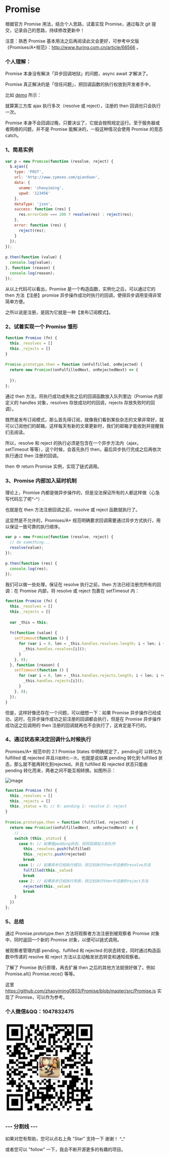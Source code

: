 # Promise

根据官方 Promise 用法，结合个人思路，试着实现 Promise，通过每次 git 提交，记录自己的思路，持续修改更新中！

注意：熟悉 Promise 基本用法之后再阅读此文会更好，可参考中文版《Promises/A+规范》：http://www.ituring.com.cn/article/66566 。

### 个人理解：

Promise 本身没有解决「异步回调地狱」的问题，async await 才解决了。

Promise 真正解决的是「信任问题」，把回调函数的执行权放到开发者手中，

比如 [demo](https://github.com/zhaoyiming0803/test-code/blob/master/test288.js) 所示：

就算第三方库 ajax 执行多次（resolve 或 reject），注册的 then 回调也只会执行一次。

Promise 本身不会回调过晚，只要决议了，它就会按照规定运行。至于服务器或者网络的问题，并不是 Promise 能解决的，一般这种情况会使用 Promise 的竞态 catch。
### 1、简易实例
``` javascript
var p = new Promise(function (resolve, reject) {
  $.ajax({
    type: 'POST',
    url: 'http://www.zymseo.com/qianduan',
    data: {
      uname: 'zhaoyiming',
      upwd: '123456'
    },
    dataType: 'json',
    success: function (res) {
      res.errorCode === 200 ? resolve(res) : reject(res);
    },
    error: function (res) {
      reject(res);
    }
  });
});

p.then(function (value) {
  console.log(value);
}, function (reason) {
  console.log(reason);
});
```
从以上代码可以看出，Promise 是一个构造函数，实例化之后，可以通过它的 then 方法【注册】promise 异步操作成功时执行的回调，使得异步调用变得非常简单方便。

之所以说是注册，是因为它就是一种【发布订阅模式】。

### 2、试着实现一个 Promise 雏形
``` javascript
function Promise (fn) {
  this._resolves = []
  this._rejects = []
}

Promise.prototype.then = function (onFulfilled, onRejected) {
  return new Promise((onFulfilledNext, onRejectedNext) => {

  });
};
```
通过 then 方法，将执行成功或失败之后的回调函数放入队列里边（Promise 内部定义的 handles 对象，resolves 存放成功时的回调，rejects 存放失败时的回调）。

既然是发布订阅模式，那么首先得订阅，就像我们看到某些杂志的文章非常好，就可以订阅他们的邮箱，这样每天有新的文章更新时，我们的邮箱才能收到并提醒我们去阅读。

所以，resolve 和 reject 的执行必须是包含在一个异步方法内（ajax，setTimeout 等等），这个时候，会首先执行 then，最后异步执行完成之后再依次执行通过 then 注册的回调。

then 中 return Promise 实例，实现了链式调用。

### 3、Promise 内部加入延时机制

理论上，Promise 内都是做异步操作的，但是没法保证所有的人都这样做（心急写代码忘了呢^-^）.

也就是在 then 方法注册回调之前，resolve 或 reject 函数就执行了。

这显然是不允许的，Promises/A+ 规范明确要求回调需要通过异步方式执行，用以保证一致可靠的执行顺序。
``` javascript
var p = new Promise(function (resolve, reject) {
  // do something...
  resolve(value);
});

p.then(function (res) {
  console.log(res);
});
```
我们可以做一些处理，保证在 resolve 执行之前，then 方法已经注册完所有的回调：在 Promise 内部，将 resolve 或 reject 包裹在 setTimeout 内：
``` javascript
function Promise (fn) {
  this._resolves = []
  this._rejects = []

  var _this = this;

  fn(function (value) {
    setTimeout(function () {
      for (var i = 0, len = _this.handles.resolves.length; i < len; i += 1) {
        _this.handles.resolves[i]();
      }
    }, 0);
  }, function (reason) {
    setTimeout(function () {
      for (var i = 0, len = _this.handles.rejects.length; i < len; i += 1) {
        _this.handles.rejects[i]();
      }
    }, 0);
  });
}
```
但是，这样好像还存在一个问题，可以细想一下：如果 Promise 异步操作已经成功，这时，在异步操作成功之前注册的回调都会执行，但是在 Promise 异步操作成功这之后调用的 then 注册的回调就再也不会执行了，这肯定是不行的。

### 4、通过状态来决定回调什么时候执行

Promises/A+ 规范中的 2.1 Promise States 中明确规定了，pending可 以转化为 fulfilled 或 rejected 并且`只能转化一次`，也就是说如果 pending 转化到 fulfilled 状态，那么就不能再转化到rejected。并且 fulfilled 和 rejected 状态只能由 pending 转化而来，两者之间不能互相转换。如图所示：

![image](https://github.com/zhaoyiming0803/Promise/blob/dev/promise.png)
``` javascript
function Promise (fn) {
  this._resolves = []
  this._rejects = []
  this._status = 0; // 0: pending 1: resolve 2: reject
}

Promise.prototype.then = function (fulfilled, rejected) {
  return new Promise((onFulfilledNext, onRejectedNext) => {
    // ...
    switch (this._status) {
      case 0: // 如果是pedding状态，则将回调加入到队列
        this._resolves.push(fulfilled)
        this._rejects.push(rejected)
        break
      case 1: // 如果异步已经执行成功，则立刻执行then中注册的resolve方法
        fulfilled(this._value)
        break
      case 2: // 如果异步已经执行失败，则立刻执行then中注册的reject方法
        rejected(this._value)
        break
    }
  })
};
```

### 5、总结

通过 Promise.prototype.then 方法将观察者方法注册到被观察者 Promise 对象中，同时返回一个新的 Promise 对象，以便可以链式调用。

被观察者管理内部 pending、fulfilled 和 rejected 的状态转变，同时通过构造函数中传递的 resolve 和 reject 方法以主动触发状态转变和通知观察者。

了解了 Promise 执行原理，再去扩展 then 之后的其他方法就很好做了。例如 Promise.all() Promise.rece() 等等。

这里 https://github.com/zhaoyiming0803/Promise/blob/master/src/Promise.js 实现了 Promise，可以作为参考。

### 个人微信&QQ：1047832475

![image](https://github.com/zhaoyiming0803/zhaoyiming0803/raw/master/wechat.jpg)

### --- 分割线 ---

如果对您有帮助，您可以点右上角 "Star" 支持一下 谢谢！ ^_^

或者您可以 "follow" 一下，我会不断开源更多的有趣的项目。

